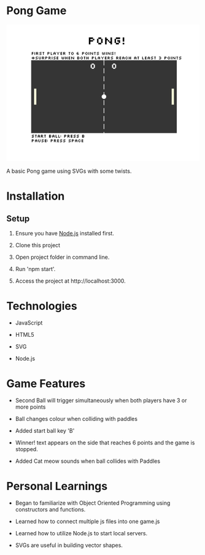 # Pong Game

<img src='image/screenshot.png'> 

A basic Pong game using SVGs with some twists.

# Installation

## Setup

1. Ensure you have [Node.js](https://nodejs.org/en/) installed first.

2. Clone this project

3. Open project folder in command line. 

4. Run 'npm start'.

5. Access the project at http://localhost:3000.

# Technologies

* JavaScript

* HTML5

* SVG

* Node.js

# Game Features

* Second Ball will trigger simultaneously when both players have 3 or more points

* Ball changes colour when colliding with paddles

* Added start ball key 'B'

* Winner! text appears on the side that reaches 6 points and the game is stopped.

* Added Cat meow sounds when ball collides with Paddles

# Personal Learnings

* Began to familiarize with Object Oriented Programming using constructors and functions.

* Learned how to connect multiple js files into one game.js

* Learned how to utilize Node.js to start local servers.

* SVGs are useful in building vector shapes.
